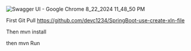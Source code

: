 ![Swagger UI - Google Chrome 8_22_2024 11_48_50 PM](https://github.com/user-attachments/assets/24dd19d4-1784-4462-91bc-1edc0b5acf14)



First Git Pull https://github.com/devc1234/SpringBoot-use-create-xln-file 



Then mvn install 



then mvn Run

